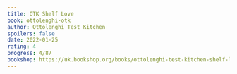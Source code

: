```yaml
---
title: OTK Shelf Love
book: ottolenghi-otk
author: Ottolenghi Test Kitchen
spoilers: false
date: 2022-01-25
rating: 4
progress: 4/87
bookshop: https://uk.bookshop.org/books/ottolenghi-test-kitchen-shelf-love/9781529109481?aid=9613
---
```


